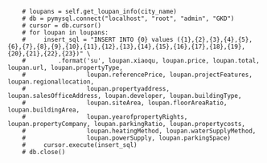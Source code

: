         # loupans = self.get_loupan_info(city_name)
        # db = pymysql.connect("localhost", "root", "admin", "GKD")
        # cursor = db.cursor()
        # for loupan in loupans:
        #     insert_sql = "INSERT INTO {0} values ({1},{2},{3},{4},{5},{6},{7},{8},{9},{10},{11},{12},{13},{14},{15},{16},{17},{18},{19},{20},{21},{22},{23})" \
        #         .format('su', loupan.xiaoqu, loupan.price, loupan.total, loupan.url, loupan.propertyType,
        #                 loupan.referencePrice, loupan.projectFeatures, loupan.regionallocation,
        #                 loupan.propertyaddress, loupan.salesOfficeAddress, loupan.developer, loupan.buildingType,
        #                 loupan.siteArea, loupan.floorAreaRatio, loupan.buildingArea,
        #                 loupan.yearofpropertyRights, loupan.propertyCompany, loupan.parkingRatio, loupan.propertycosts,
        #                 loupan.heatingMethod, loupan.waterSupplyMethod,
        #                 loupan.powerSupply, loupan.parkingSpace)
        #     cursor.execute(insert_sql)
        # db.close()